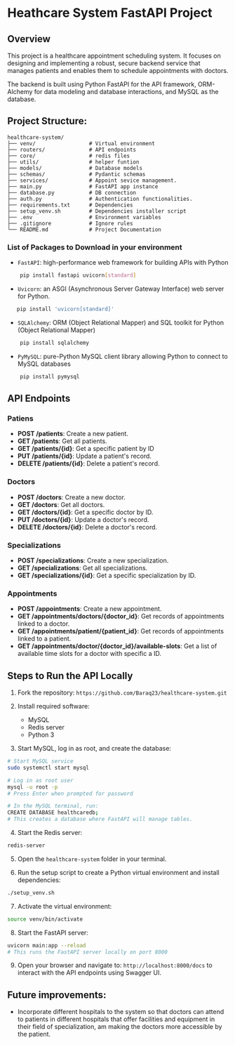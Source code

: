 # Heathcare System FastAPI Project

## Overview

This project is a healthcare appointment scheduling system. It focuses on designing and implementing a robust, secure backend service that manages patients and enables them to schedule appointments with doctors.

The backend is built using Python FastAPI for the API framework, ORM-Alchemy for data modeling and database interactions, and MySQL as the database.

## Project Structure:

    healthcare-system/
    ├── venv/                 # Virtual environment
    ├── routers/              # API endpoints
    ├── core/                 # redis files
    ├── utils/                # helper funtion
    ├── models/               # Database models
    ├── schemas/              # Pydantic schemas
    ├── services/             # Appoint sevice management.
    ├── main.py               # FastAPI app instance
    ├── database.py           # DB connection
    ├── auth.py               # Authentication functionalities.
    ├── requirements.txt      # Dependencies
    ├── setup_venv.sh         # Dependencies installer script
    ├── .env                  # Environment variables
    ├── .gitignore            # Ignore rules
    └── README.md             # Project Documentation


### List of Packages to Download in your environment


- `FastAPI`: high-performance web framework for building APIs with Python

```bash
    pip install fastapi uvicorn[standard]
```

 - `Uvicorn`: an ASGI (Asynchronous Server Gateway Interface) web server for Python.
 ```bash
    pip install 'uvicorn[standard]'
```


- `SQLAlchemy`: ORM (Object Relational Mapper) and SQL toolkit for Python (Object Relational Mapper)

```bash
    pip install sqlalchemy
```

- `PyMySQL`: pure-Python MySQL client library allowing Python to connect to MySQL databases

```bash
    pip install pymysql
```



## API Endpoints


### Patiens

- **POST /patients**: Create a new patient.
- **GET /patients**: Get all patients.
- **GET /patients/{id}**: Get a specific patient by ID
- **PUT /patients/{id}**: Update a patient's record. 
- **DELETE /patients/{id}**: Delete a patient's record.

### Doctors

- **POST /doctors**: Create a new doctor.
- **GET /doctors**: Get all doctors.
- **GET /doctors/{id}**: Get a specific doctor by ID.
- **PUT /doctors/{id}**: Update a doctor's record.
- **DELETE /doctors/{id}**: Delete a doctor's record.

### Specializations

- **POST /specializations**: Create a new specialization.
- **GET /specializations**: Get all specializations.
- **GET /specializations/{id}**: Get a specific specialization by ID.

### Appointments

- **POST /appointments**: Create a new appointment.
- **GET /appointments/doctors/{doctor_id}**: Get records of appointments linked to a doctor.
- **GET /appointments/patient/{patient_id}**: Get records of appointments linked to a patient.
- **GET /appointments/doctor/{doctor_id}/available-slots**: Get a list of available time slots for a doctor with specific a ID.



## Steps to Run the API Locally

1. Fork the repository: `https://github.com/Baraq23/healthcare-system.git`
2. Install required software:
    - MySQL
    - Redis server
    - Python 3

3. Start MySQL, log in as root, and create the database:

```bash
# Start MySQL service
sudo systemctl start mysql

# Log in as root user
mysql -u root -p
# Press Enter when prompted for password

# In the MySQL terminal, run:
CREATE DATABASE healthcaredb;
# This creates a database where FastAPI will manage tables.
```

4. Start the Redis server:

```bash
redis-server
```
5. Open the `healthcare-system` folder in your terminal.

6. Run the setup script to create a Python virtual environment and install dependencies:

```bash
./setup_venv.sh
```

7. Activate the virtual environment:

```bash
source venv/bin/activate
```

8. Start the FastAPI server:

```bash
uvicorn main:app --reload
# This runs the FastAPI server locally on port 8000
```

9. Open your browser and navigate to: `http://localhost:8000/docs` to interact with the API endpoints using Swagger UI.












## Future improvements:

- Incorporate different hospitals to the system so that doctors can attend to patients in different hospitals that offer facilities and equipment in their field of specialization, am making the doctors more accessible by the patient.
